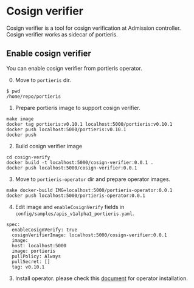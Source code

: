 # Cosign verifier 
Cosign verifier is a tool for cosign verification at Admission controller.  
Cosign verifier works as sidecar of portieris.

## Enable cosign verifier
You can enable cosign verifier from portieris operator.

0. Move to `portieris` dir.
```
$ pwd
/home/repo/portieris
```
1. Prepare portieris image to support cosign verifier.
```
make image
docker tag portieris:v0.10.1 localhost:5000/portieris:v0.10.1
docker push localhost:5000/portieris:v0.10.1
docker push 
```
2. Build cosign verifier image
```
cd cosign-verify
docker build -t localhost:5000/cosign-verifier:0.0.1 .
docker push localhost:5000/cosign-verifier:0.0.1
```
3.  Move to `portieris-operator` dir and prepare operator images.
```
make docker-build IMG=localhost:5000/portieris-operator:0.0.1
docker push localhost:5000/portieris-operator:0.0.1
```
4. Edit image and `enableCosignVerify` fields in `config/samples/apis_v1alpha1_portieris.yaml`.
```
spec:
  enableCosignVerify: true
  cosignVerifierImage: localhost:5000/cosign-verifier:0.0.1
  image:
  host: localhost:5000
  image: portieris
  pullPolicy: Always
  pullSecret: []
  tag: v0.10.1
```
3. Install operator. please check this [document](https://github.com/rurikudo/portieris/blob/master/portieris-operator/README.md) for operator installation.